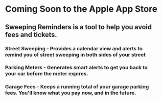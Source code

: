 # Coming Soon to the Apple App Store
## Sweeping Reminders is a tool to help you avoid fees and tickets.

### Street Sweeping - Provides a calendar view and alerts to remind you of street sweeping in both sides of your street
### Parking Meters - Generates smart alerts to get you back to your car before the meter expires.  
### Garage Fees - Keeps a running total of your garage parking fees. You'll know what you pay now, and in the future.



